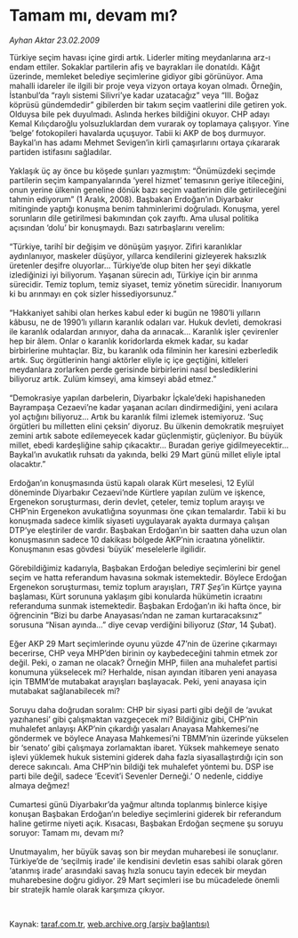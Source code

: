 # Tamam mı, devam mı?

*Ayhan Aktar 23.02.2009*

<div class="taraf_structure_2col_1zq">
<div class="margen_n">



 <p>Türkiye seçim havası içine girdi artık. Liderler miting meydanlarına arz-ı endam ettiler. Sokaklar partilerin afiş ve bayrakları ile donatıldı. Kâğıt üzerinde, memleket belediye seçimlerine gidiyor gibi görünüyor. Ama mahalli idareler ile ilgili bir proje veya vizyon ortaya koyan olmadı. Örneğin, İstanbul’da “raylı sistemi Silivri’ye kadar uzatacağız” veya “III. Boğaz köprüsü gündemdedir” gibilerden bir takım seçim vaatlerini dile getiren yok. Olduysa bile pek duyulmadı. Aslında herkes bildiğini okuyor. CHP adayı Kemal Kılıçdaroğlu yolsuzluklardan dem vurarak oy toplamaya çalışıyor. Yine ‘belge’ fotokopileri havalarda uçuşuyor. Tabii ki AKP de boş durmuyor. Baykal’ın has adamı Mehmet Sevigen’in kirli çamaşırlarını ortaya çıkararak partiden istifasını sağladılar. <br/><br/>Yaklaşık üç ay önce bu köşede şunları yazmıştım: “Önümüzdeki seçimde partilerin seçim kampanyalarında ‘yerel hizmet’ temasının geriye itileceğini, onun yerine ülkenin geneline dönük bazı seçim vaatlerinin dile getirileceğini tahmin ediyorum” (1 Aralık, 2008). Başbakan Erdoğan’ın Diyarbakır mitinginde yaptığı konuşma benim tahminlerimi doğruladı. Konuşma, yerel sorunların dile getirilmesi bakımından çok zayıftı. Ama ulusal politika açısından ‘dolu’ bir konuşmaydı. Bazı satırbaşlarını verelim: <br/><br/>“Türkiye, tarihî bir değişim ve dönüşüm yaşıyor. Zifiri karanlıklar aydınlanıyor, maskeler düşüyor, yıllarca kendilerini gizleyerek haksızlık üretenler deşifre oluyorlar... Türkiye’de olup biten her şeyi dikkatle izlediğinizi iyi biliyorum. Yaşanan sürecin adı, Türkiye için bir arınma sürecidir. Temiz toplum, temiz siyaset, temiz yönetim sürecidir. İnanıyorum ki bu arınmayı en çok sizler hissediyorsunuz.” <br/><br/>“Hakkaniyet sahibi olan herkes kabul eder ki bugün ne 1980’li yılların kâbusu, ne de 1990’lı yılların karanlık odaları var. Hukuk devleti, demokrasi ile karanlık odalardan arınıyor, daha da arınacak... Karanlık işler çevirenler hep bir âlem. Onlar o karanlık koridorlarda ekmek kadar, su kadar birbirlerine muhtaçlar. Biz, bu karanlık oda filminin her karesini ezberledik artık. Suç örgütlerinin hangi aktörler eliyle iç içe geçtiğini, kitleleri meydanlara zorlarken perde gerisinde birbirlerini nasıl beslediklerini biliyoruz artık. Zulüm kimseyi, ama kimseyi abâd etmez.” <br/><br/>“Demokrasiye yapılan darbelerin, Diyarbakır İçkale’deki hapishaneden Bayrampaşa Cezaevi’ne kadar yaşanan acıları dindirmediğini, yeni acılara yol açtığını biliyoruz... Artık bu karanlık filmi izlemek istemiyoruz. ‘Suç örgütleri bu milletten elini çeksin’ diyoruz. Bu ülkenin demokratik meşruiyet zemini artık sabote edilemeyecek kadar güçlenmiştir, güçleniyor. Bu büyük millet, ebedi kardeşliğine sahip çıkacaktır... Buradan geriye gidilmeyecektir... Baykal’ın avukatlık ruhsatı da yakında, belki 29 Mart günü millet eliyle iptal olacaktır.” <br/><br/>Erdoğan’ın konuşmasında üstü kapalı olarak Kürt meselesi, 12 Eylül döneminde Diyarbakır Cezaevi’nde Kürtlere yapılan zulüm ve işkence, Ergenekon soruşturması, derin devlet, çeteler, temiz toplum arayışı ve CHP’nin Ergenekon avukatlığına soyunması öne çıkan temalardır. Tabii ki bu konuşmada sadece kimlik siyaseti uygulayarak ayakta durmaya çalışan DTP’ye eleştiriler de vardır. Başbakan Erdoğan’ın bir saatten daha uzun olan konuşmasının sadece 10 dakikası bölgede AKP’nin icraatına yöneliktir. Konuşmanın esas gövdesi ‘büyük’ meselelerle ilgilidir. <br/><br/>Görebildiğimiz kadarıyla, Başbakan Erdoğan belediye seçimlerini bir genel seçim ve hatta referandum havasına sokmak istemektedir. Böylece Erdoğan Ergenekon soruşturması, temiz toplum arayışları, <i>TRT Şeş</i>’in Kürtçe yayına başlaması, Kürt sorununa yaklaşım gibi konularda hükümetin icraatını referanduma sunmak istemektedir. Başbakan Erdoğan’ın iki hafta önce, bir öğrencinin “Bizi bu darbe Anayasası’ndan ne zaman kurtaracaksınız” sorusuna “Nisan ayında...” diye cevap verdiğini biliyoruz (<i>Star</i>, 14 Şubat). <br/><br/>Eğer AKP 29 Mart seçimlerinde oyunu yüzde 47’nin de üzerine çıkarmayı becerirse, CHP veya MHP’den birinin oy kaybedeceğini tahmin etmek zor değil. Peki, o zaman ne olacak? Örneğin MHP, fiilen ana muhalefet partisi konumuna yükselecek mi? Herhalde, nisan ayından itibaren yeni anayasa için TBMM’de mutabakat arayışları başlayacak. Peki, yeni anayasa için mutabakat sağlanabilecek mi? <br/><br/>Soruyu daha doğrudan soralım: CHP bir siyasi parti gibi değil de ‘avukat yazıhanesi’ gibi çalışmaktan vazgeçecek mi? Bildiğiniz gibi, CHP’nin muhalefet anlayışı AKP’nin çıkardığı yasaları Anayasa Mahkemesi’ne göndermek ve böylece Anayasa Mahkemesi’ni TBMM’nin üzerinde yükselen bir ‘senato’ gibi çalışmaya zorlamaktan ibaret. Yüksek mahkemeye senato işlevi yüklemek hukuk sistemini giderek daha fazla siyasallaştırdığı için son derece sakıncalı. Ama CHP’nin bildiği tek muhalefet yöntemi bu. DSP ise parti bile değil, sadece ‘Ecevit’i Sevenler Derneği.’ O nedenle, ciddiye almaya değmez! <br/><br/>Cumartesi günü Diyarbakır’da yağmur altında toplanmış binlerce kişiye konuşan Başbakan Erdoğan’ın belediye seçimlerini giderek bir referandum haline getirme niyeti açık. Kısacası, Başbakan Erdoğan seçmene şu soruyu soruyor: Tamam mı, devam mı? <br/><br/>Unutmayalım, her büyük savaş son bir meydan muharebesi ile sonuçlanır. Türkiye’de de ‘seçilmiş irade’ ile kendisini devletin esas sahibi olarak gören ‘atanmış irade’ arasındaki savaş hızla sonucu tayin edecek bir meydan muharebesine doğru gidiyor. 29 Mart seçimleri ise bu mücadelede önemli bir stratejik hamle olarak karşımıza çıkıyor.</p>

<br/>


<div id="taraf_not">
</div>

</div>


</div>

Kaynak: [taraf.com.tr](http://taraf.com.tr:80/makale/4153.htm), [web.archive.org (arşiv bağlantısı)](http://web.archive.org/web/20090521202804/http://taraf.com.tr:80/makale/4153.htm)
